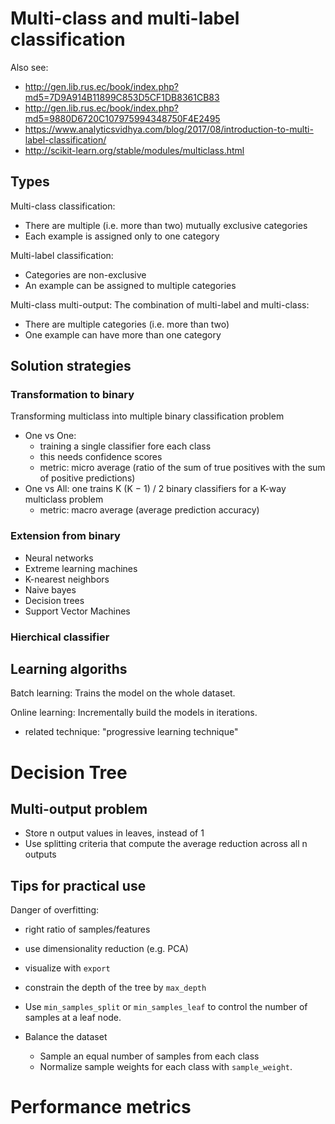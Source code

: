 # Multi-class and multi-label classification
Also see:
* http://gen.lib.rus.ec/book/index.php?md5=7D9A914B11899C853D5CF1DB8361CB83
* http://gen.lib.rus.ec/book/index.php?md5=9880D6720C107975994348750F4E2495
* https://www.analyticsvidhya.com/blog/2017/08/introduction-to-multi-label-classification/
* http://scikit-learn.org/stable/modules/multiclass.html

## Types
Multi-class classification:
* There are multiple (i.e. more than two) mutually exclusive categories
* Each example is assigned only to one category

Multi-label classification:
* Categories are non-exclusive
* An example can be assigned to multiple categories

Multi-class multi-output: The combination of multi-label and multi-class:
* There are multiple categories (i.e. more than two)
* One example can have more than one category

## Solution strategies
### Transformation to binary
Transforming multiclass into multiple binary classification problem
* One vs One:
    - training a single classifier fore each class
    - this needs confidence scores
    - metric: micro average (ratio of the sum of true positives with the sum of positive predictions)
* One vs All: one trains K (K − 1) / 2 binary classifiers for a K-way multiclass problem
    - metric: macro average (average prediction accuracy)

### Extension from binary
* Neural networks
* Extreme learning machines
* K-nearest neighbors
* Naive bayes
* Decision trees
* Support Vector Machines

### Hierchical classifier

## Learning algoriths
Batch learning: Trains the model on the whole dataset.

Online learning: Incrementally build the models in iterations.
* related technique: "progressive learning technique"

# Decision Tree
## Multi-output problem
* Store n output values in leaves, instead of 1
* Use splitting criteria that compute the average reduction across all n outputs

## Tips for practical use
Danger of overfitting:
* right ratio of samples/features
* use dimensionality reduction (e.g. PCA)
* visualize with `export`

* constrain the depth of the tree by `max_depth`
* Use `min_samples_split` or `min_samples_leaf` to control the number of samples at a leaf node.
* Balance the dataset
    - Sample an equal number of samples from each class
    - Normalize sample weights for each class with `sample_weight`.

# Performance metrics
